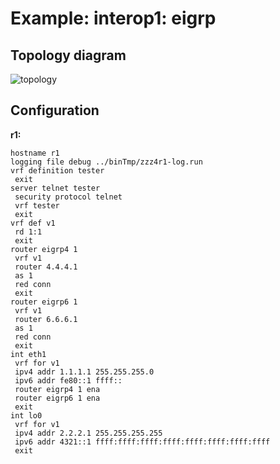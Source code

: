 # Example: interop1: eigrp

## **Topology diagram**

![topology](/img/intop1-eigrp01.tst.png)

## **Configuration**

**r1:**
```
hostname r1
logging file debug ../binTmp/zzz4r1-log.run
vrf definition tester
 exit
server telnet tester
 security protocol telnet
 vrf tester
 exit
vrf def v1
 rd 1:1
 exit
router eigrp4 1
 vrf v1
 router 4.4.4.1
 as 1
 red conn
 exit
router eigrp6 1
 vrf v1
 router 6.6.6.1
 as 1
 red conn
 exit
int eth1
 vrf for v1
 ipv4 addr 1.1.1.1 255.255.255.0
 ipv6 addr fe80::1 ffff::
 router eigrp4 1 ena
 router eigrp6 1 ena
 exit
int lo0
 vrf for v1
 ipv4 addr 2.2.2.1 255.255.255.255
 ipv6 addr 4321::1 ffff:ffff:ffff:ffff:ffff:ffff:ffff:ffff
 exit
```
